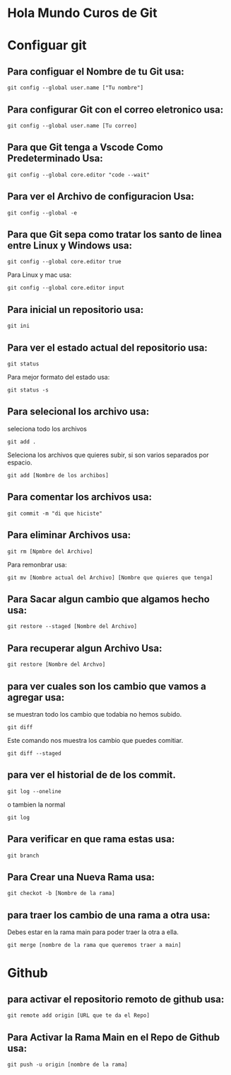 # Hola Mundo Curos de Git

# Configuar git 
## Para configuar el Nombre de tu Git usa:
```
git config --global user.name ["Tu nombre"]
```
## Para configurar Git con el correo eletronico usa:
``` 
git config --global user.name [Tu correo]
```
## Para que Git tenga a Vscode Como Predeterminado Usa:
```
git config --global core.editor "code --wait"
```
## Para ver el Archivo de configuracion Usa:
```
git config --global -e
```
## Para que Git sepa como tratar los santo de linea entre Linux y Windows usa:
```
git config --global core.editor true 
```
Para Linux y mac usa:
```
git config --global core.editor input
```
## Para inicial un repositorio usa:
```
git ini
```
## Para ver el estado actual del repositorio usa:
```
git status
```
Para mejor formato del estado usa:
```
git status -s
```
## Para selecional los archivo usa:
seleciona todo los archivos
```
git add .
```
Seleciona los archivos que quieres subir, si son varios separados por espacio.
```
git add [Nombre de los archibos]
```
## Para comentar los archivos usa:
```
git commit -m "di que hiciste"
```
## Para eliminar Archivos usa:
```
git rm [Npmbre del Archivo]
```
Para remonbrar usa:
```
git mv [Nombre actual del Archivo] [Nombre que quieres que tenga]
```
## Para Sacar algun cambio que algamos hecho usa:
```
git restore --staged [Nombre del Archivo]
```
## Para recuperar algun Archivo Usa:
```
git restore [Nombre del Archvo]
```
## para ver cuales son los cambio que vamos a agregar usa:
se muestran todo los cambio que todabia no hemos subido.
```
git diff 
```
Este comando nos muestra los cambio que puedes comitiar.
```
git diff --staged
```
##  para ver el historial de de los commit.
```
git log --oneline
```
o tambien la normal
```
git log
```
## Para verificar en que rama estas usa:
```
git branch
```
## Para Crear una Nueva Rama usa:
```
git checkot -b [Nombre de la rama]
```
## para traer los cambio de una rama a otra usa:
Debes estar en la rama main para poder traer la otra a ella.
```
git merge [nombre de la rama que queremos traer a main]
```
# Github
## para activar el repositorio remoto de github usa:
```
git remote add origin [URL que te da el Repo]
```
## Para Activar la Rama Main en el Repo de Github usa:
```
git push -u origin [nombre de la rama]
```